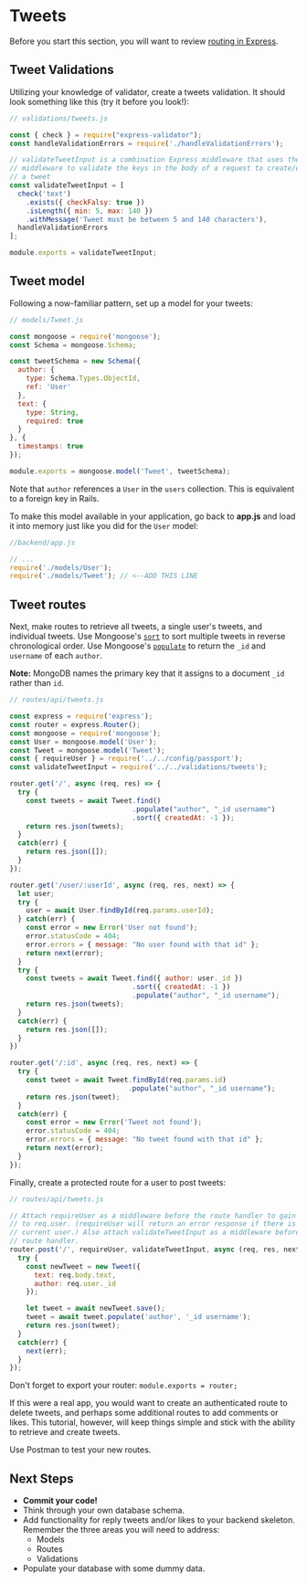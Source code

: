 # Tweets

Before you start this section, you will want to review [routing in Express].

## Tweet Validations

Utilizing your knowledge of validator, create a tweets validation. It should
look something like this (try it before you look!):

```js
// validations/tweets.js

const { check } = require("express-validator");
const handleValidationErrors = require('./handleValidationErrors');

// validateTweetInput is a combination Express middleware that uses the `check`
// middleware to validate the keys in the body of a request to create/edit
// a tweet
const validateTweetInput = [
  check('text')
    .exists({ checkFalsy: true })
    .isLength({ min: 5, max: 140 })
    .withMessage('Tweet must be between 5 and 140 characters'),
  handleValidationErrors
];

module.exports = validateTweetInput;
```

## Tweet model

Following a now-familiar pattern, set up a model for your tweets:

```js
// models/Tweet.js

const mongoose = require('mongoose');
const Schema = mongoose.Schema;

const tweetSchema = new Schema({
  author: {
    type: Schema.Types.ObjectId,
    ref: 'User'
  },
  text: {
    type: String,
    required: true
  }
}, {
  timestamps: true
});

module.exports = mongoose.model('Tweet', tweetSchema);
```

Note that `author` references a `User` in the `users` collection. This is
equivalent to a foreign key in Rails.

To make this model available in your application, go back to __app.js__ and load
it into memory just like you did for the `User` model:

```js
//backend/app.js

// ...
require('./models/User');
require('./models/Tweet'); // <--ADD THIS LINE
```

## Tweet routes

Next, make routes to retrieve all tweets, a single user's tweets, and individual
tweets. Use Mongoose's [`sort`] to sort multiple tweets in reverse chronological
order. Use Mongoose's [`populate`] to return the `_id` and `username` of each
`author`.

**Note:** MongoDB names the primary key that it assigns to a document `_id`
rather than `id`.

```js
// routes/api/tweets.js

const express = require('express');
const router = express.Router();
const mongoose = require('mongoose');
const User = mongoose.model('User');
const Tweet = mongoose.model('Tweet');
const { requireUser } = require('../../config/passport');
const validateTweetInput = require('../../validations/tweets');

router.get('/', async (req, res) => {
  try {
    const tweets = await Tweet.find()
                              .populate("author", "_id username")
                              .sort({ createdAt: -1 });
    return res.json(tweets);
  }
  catch(err) {
    return res.json([]);
  }
});

router.get('/user/:userId', async (req, res, next) => {
  let user;
  try {
    user = await User.findById(req.params.userId);
  } catch(err) {
    const error = new Error('User not found');
    error.statusCode = 404;
    error.errors = { message: "No user found with that id" };
    return next(error);
  }
  try {
    const tweets = await Tweet.find({ author: user._id })
                              .sort({ createdAt: -1 })
                              .populate("author", "_id username");
    return res.json(tweets);
  }
  catch(err) {
    return res.json([]);
  }
})

router.get('/:id', async (req, res, next) => {
  try {
    const tweet = await Tweet.findById(req.params.id)
                             .populate("author", "_id username");
    return res.json(tweet);
  }
  catch(err) {
    const error = new Error('Tweet not found');
    error.statusCode = 404;
    error.errors = { message: "No tweet found with that id" };
    return next(error);
  }
});
```

Finally, create a protected route for a user to post tweets:

```js
// routes/api/tweets.js

// Attach requireUser as a middleware before the route handler to gain access
// to req.user. (requireUser will return an error response if there is no 
// current user.) Also attach validateTweetInput as a middleware before the 
// route handler.
router.post('/', requireUser, validateTweetInput, async (req, res, next) => {
  try {
    const newTweet = new Tweet({
      text: req.body.text,
      author: req.user._id
    });

    let tweet = await newTweet.save();
    tweet = await tweet.populate('author', '_id username');
    return res.json(tweet);
  }
  catch(err) {
    next(err);
  }
});
```

Don't forget to export your router: `module.exports = router;`

If this were a real app, you would want to create an authenticated route to
delete tweets, and perhaps some additional routes to add comments or likes. This
tutorial, however, will keep things simple and stick with the ability to
retrieve and create tweets.

Use Postman to test your new routes.

## Next Steps

* **Commit your code!**
* Think through your own database schema.
* Add functionality for reply tweets and/or likes to your backend skeleton.
  Remember the three areas you will need to address:
  * Models
  * Routes
  * Validations
* Populate your database with some dummy data.

[routing in Express]: https://expressjs.com/en/guide/routing.html
[`sort`]: https://mongoosejs.com/docs/api.html#query_Query-sort
[`populate`]: https://mongoosejs.com/docs/api.html#query_Query-populate